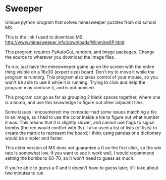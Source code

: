 # Sweeper
Unique python program that solves minesweeper puzzles from old school MS.

This is the link I used to download MS: http://www.minesweeper.info/downloads/WinmineXP.html.

This program requires PyAutoGui, random, and Image packages.
Change the source to wherever you download the image files.

To run, just have the minesweeper game up on the screen with the entire thing visible on a 16x30 (expert size) board.  Don't try to move it while the program is running.  This program also takes control of your mouse, so you won't be able to use it while it is running.  Trying to click and help the program may confuse it, and is not advised.

This program can go as far as grouping 2 blank spaces together, where one is a bomb, and use this knowledge to figure out other adjacent tiles.

Some issues I encountered: my computer had some issues matching a tile to an image, so I had to use the color inside a tile to figure out what number it was.  This means that it is slightly slower, and cannot use flags to signal bombs (the red would conflict with 3s).  I also used a list of lists (of lists) to create the matrix to represent the board; I think using pandas or a dictionary would be simpler and faster.

This older version of MS does not guarantee a 0 on the first click, so the win rate is somewhat low.  If you want to see it work well, I would recommend setting the bombs to 60-70, so it won't need to guess as much.

If you're able to guess a 0 and it doesn't have to guess later, it'll take about two minutes to run.
